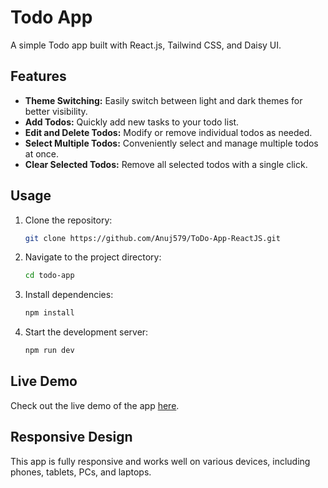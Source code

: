 # Todo App

A simple Todo app built with React.js, Tailwind CSS, and Daisy UI. 

## Features

- **Theme Switching:** Easily switch between light and dark themes for better visibility.
- **Add Todos:** Quickly add new tasks to your todo list.
- **Edit and Delete Todos:** Modify or remove individual todos as needed.
- **Select Multiple Todos:** Conveniently select and manage multiple todos at once.
- **Clear Selected Todos:** Remove all selected todos with a single click.

## Usage

1. Clone the repository:

   ```bash
   git clone https://github.com/Anuj579/ToDo-App-ReactJS.git

2. Navigate to the project directory:
   
   ```bash
   cd todo-app

3. Install dependencies:

   ```bash
   npm install

4. Start the development server:

   ```bash
   npm run dev

## Live Demo

Check out the live demo of the app [here](https://mytodoapp9.netlify.app).

## Responsive Design

This app is fully responsive and works well on various devices, including phones, tablets, PCs, and laptops.

